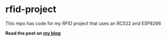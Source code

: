 # rfid-project
This repo has code for my RFID project that uses an RC522 and ESP8266

**Read the post on [my blog](https://nail-e.github.io/rfid-hacking-with-an-mfrc522-and-an-esp-8266/)**

